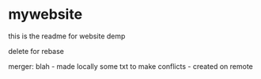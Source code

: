 # mywebsite

this is the readme for website demp

delete for rebase 

merger:
blah - made locally
some txt to make conflicts - created on remote

